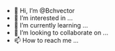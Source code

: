 - 👋 Hi, I’m @Bchvector
- 👀 I’m interested in ...
- 🌱 I’m currently learning ...
- 💞️ I’m looking to collaborate on ...
- 📫 How to reach me ...

<!---
Bchvector/Bchvector is a ✨ special ✨ repository because its `README.md` (this file) appears on your GitHub profile.
You can click the Preview link to take a look at your changes.
--->
